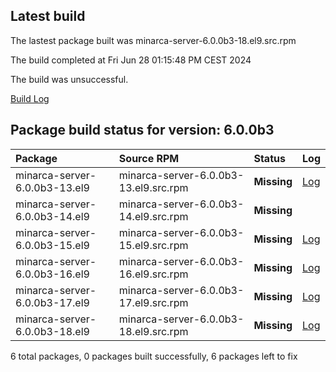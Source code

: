 ## Latest build
The lastest package built was minarca-server-6.0.0b3-18.el9.src.rpm

The build completed at Fri Jun 28 01:15:48 PM CEST 2024

The build was unsuccessful.

[Build Log](logs/minarca-server-6.0.0b3-18.el9.src.rpm.log)
## Package build status for version: 6.0.0b3
Package | Source RPM | Status | Log
:--- | :--- | :--- | :---
minarca-server-6.0.0b3-13.el9 | minarca-server-6.0.0b3-13.el9.src.rpm | **Missing** | [Log](logs/minarca-server-6.0.0b3-13.el9.src.rpm.log)
minarca-server-6.0.0b3-14.el9 | minarca-server-6.0.0b3-14.el9.src.rpm | **Missing** |
minarca-server-6.0.0b3-15.el9 | minarca-server-6.0.0b3-15.el9.src.rpm | **Missing** | [Log](logs/minarca-server-6.0.0b3-15.el9.src.rpm.log)
minarca-server-6.0.0b3-16.el9 | minarca-server-6.0.0b3-16.el9.src.rpm | **Missing** | [Log](logs/minarca-server-6.0.0b3-16.el9.src.rpm.log)
minarca-server-6.0.0b3-17.el9 | minarca-server-6.0.0b3-17.el9.src.rpm | **Missing** | [Log](logs/minarca-server-6.0.0b3-17.el9.src.rpm.log)
minarca-server-6.0.0b3-18.el9 | minarca-server-6.0.0b3-18.el9.src.rpm | **Missing** | [Log](logs/minarca-server-6.0.0b3-18.el9.src.rpm.log)

6 total packages, 0 packages built successfully, 6 packages left to fix
